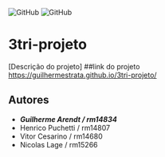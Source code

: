 ![GitHub](https://img.shields.io/github/license/guilhermestrata/3tri-projeto)
![GitHub](http://jigsaw.w3.org/css-validator/images/vcss)
# 3tri-projeto 
[Descrição do projeto]
##link do projeto
https://guilhermestrata.github.io/3tri-projeto/
## Autores
-  __*Guilherme Arendt / rm14834*__
- Henrico Puchetti / rm14807
- Vitor Cesarino / rm14680
- Nicolas Lage / rm15266
